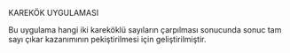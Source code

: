 KAREKÖK UYGULAMASI


Bu uygulama hangi iki kareköklü sayıların çarpılması sonucunda sonuc tam sayı çıkar kazanımının pekiştirilmesi için geliştirilmiştir.  

